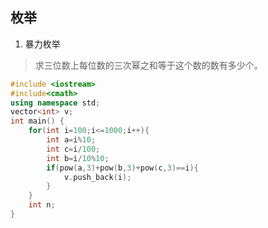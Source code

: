 ## 枚举

1. 暴力枚举

> 求三位数上每位数的三次幂之和等于这个数的数有多少个。

```c++
#include <iostream>
#include<cmath>
using namespace std;
vector<int> v;
int main() {
    for(int i=100;i<=1000;i++){
        int a=i%10;
        int c=i/100;
        int b=i/10%10;
        if(pow(a,3)+pow(b,3)+pow(c,3)==i){
            v.push_back(i);
        }
    }
    int n;
}
```

